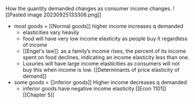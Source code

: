 How the quantity demanded changes as consumer income changes.
![[Pasted image 20230925133306.png]]
- most goods = [[Normal goods]] higher income increases q demanded
	- elasticities vary heavily
	- food will have very low income elasticity as people buy it regardless of income
	- [[Engel's law]]: as a family’s income rises, the percent of its income spent on food declines, indicating an income elasticity less than one.
	- Luxuries will have large income elasticities as consumers will not buy this when income is low. [[Determinants of price elasticity of demand]]
- some goods = [[inferior goods]] Higher income decreases q demanded
	- inferior goods have negative income elasticity
[[Econ 1101]] [[Chapter 5]] 